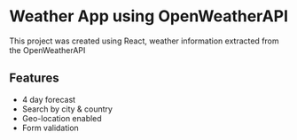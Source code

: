# Weather App using OpenWeatherAPI

This project was created using React, weather information extracted from the OpenWeatherAPI

## Features

- 4 day forecast
- Search by city & country
- Geo-location enabled
- Form validation